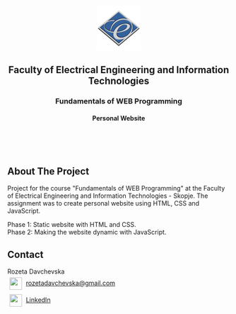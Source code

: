 <!-- PROJECT LOGO -->
<div align="center">
    <a href="https://github.com/rozetadavchevska/FEIT-OWEB-Project">
        <img src="images/feit-logo.png" alt="Logo" width="100" height="100">
    </a>
    <h2 align="center">Faculty of Electrical Engineering and Information Technologies</h2>
    <h3 align="center">Fundamentals of WEB Programming</h3>
    <h4 align="center">Personal Website</h4>
    <br><br><br>
</div>


<!-- ABOUT THE PROJECT -->
## About The Project

Project for the course "Fundamentals of WEB Programming" at the Faculty of Electrical Engineering and Information Technologies - Skopje. The assignment was to create personal website using HTML, CSS and JavaScript. 

Phase 1: Static website with HTML and CSS. <br>
Phase 2: Making the website dynamic with JavaScript.

<!-- CONTACT -->
## Contact

Rozeta Davchevska <br>
<a href="mailto:rozetadavchevska@gmail.com"><img height="28" width="28" align="center" style="margin:5px;" src="https://cdn.worldvectorlogo.com/logos/official-gmail-icon-2020-.svg"/></a> rozetadavchevska@gmail.com <br>
<a href="https://www.linkedin.com/in/rozetadavchevska/"><img height="28" width="28" align="center" style="margin:5px;" src="https://cdn.worldvectorlogo.com/logos/linkedin-icon-2.svg"/></a> [LinkedIn](https://linkedin.com/in/rozetadavchevska)<br>

